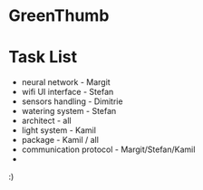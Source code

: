 # GreenThumb

# Task List

- neural network          - Margit
- wifi UI interface	      - Stefan
- sensors handling		    - Dimitrie
- watering system			    - Stefan
- architect					      - all
- light system				    - Kamil
- package				    	    - Kamil / all
- communication protocol  - Margit/Stefan/Kamil
- 
 :)
